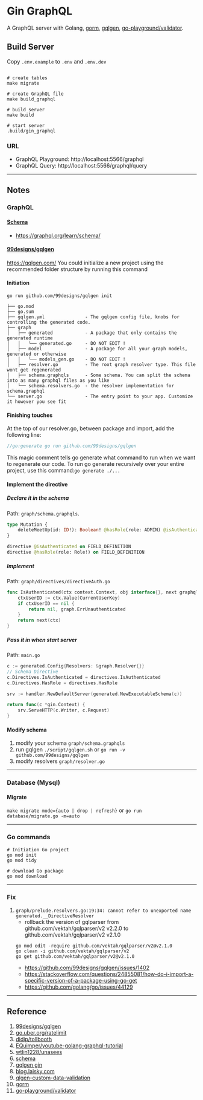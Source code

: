 # Gin GraphQL
A GraphQL server with Golang, [gorm][10], [gqlgen][1], [go-playground/validator][11].

## Build Server
Copy `.env.example` to `.env` and `.env.dev`

```shell

# create tables
make migrate

# create GraphQL file
make build_graphql 

# build server
make build

# start server
.build/gin_graphql
```
### URL
* GraphQL Playground: http://localhost:5566/graphql
* GraphQL Query: http://localhost:5566/graphql/query

---
## Notes
### GraphQL 
#### [Schema][6]
* https://graphql.org/learn/schema/

#### [99designs/gqlgen][1]
https://gqlgen.com/
You could initialize a new project using the recommended folder structure by running this command

#### Initiation
```shell
go run github.com/99designs/gqlgen init
```

```
├── go.mod
├── go.sum
├── gqlgen.yml               - The gqlgen config file, knobs for controlling the generated code.
├── graph
│   ├── generated            - A package that only contains the generated runtime
│   │   └── generated.go     - DO NOT EDIT !
│   ├── model                - A package for all your graph models, generated or otherwise
│   │   └── models_gen.go    - DO NOT EDIT !
│   ├── resolver.go          - The root graph resolver type. This file wont get regenerated
│   ├── schema.graphqls      - Some schema. You can split the schema into as many graphql files as you like
│   └── schema.resolvers.go  - the resolver implementation for schema.graphql
└── server.go                - The entry point to your app. Customize it however you see fit
```

#### Finishing touches
At the top of our resolver.go, between package and import, add the following line:
``` go
//go:generate go run github.com/99designs/gqlgen
```
This magic comment tells go generate what command to run when we want to regenerate our code. 
To run go generate recursively over your entire project, use this command:`go generate ./...`


#### Implement the directive
#####  Declare it in the schema
Path: `graph/schema.graphqls`.
```Graphql
type Mutation {
    deleteMeetUp(id: ID!): Boolean! @hasRole(role: ADMIN) @isAuthenticated
}

directive @isAuthenticated on FIELD_DEFINITION
directive @hasRole(role: Role!) on FIELD_DEFINITION
```

##### Implement
Path: `graph/directives/directiveAuth.go` 
```go
func IsAuthenticated(ctx context.Context, obj interface{}, next graphql.Resolver) (res interface{}, err error) {
	ctxUserID := ctx.Value(CurrentUserKey)
	if ctxUserID == nil {
		return nil, graph.ErrUnauthenticated
	}
	return next(ctx)
}
```

##### Pass it in when start server
Path: `main.go`
```go
c := generated.Config{Resolvers: &graph.Resolver{}}
// Schema Directive
c.Directives.IsAuthenticated = directives.IsAuthenticated
c.Directives.HasRole = directives.HasRole

srv := handler.NewDefaultServer(generated.NewExecutableSchema(c))

return func(c *gin.Context) {
    srv.ServeHTTP(c.Writer, c.Request)
}
```




#### Modify schema
1. modify your schema `graph/schema.graphqls`
2. run gqlgen `./script/gqlgen.sh` or `go run -v github.com/99designs/gqlgen`
3. modify resolvers `graph/resolver.go`

---

### Database (Mysql)
#### Migrate
`make migrate mode={auto | drop | refresh}` or `go run  database/migrate.go -m=auto`

---
### Go commands
```shell
# Initiation Go project
go mod init  
go mod tidy

# download Go package
go mod download
```
---
### Fix
1. `graph/prelude.resolvers.go:19:34: cannot refer to unexported name generated.__DirectiveResolver`
    * rollback the version of gqlparser from github.com/vektah/gqlparser/v2 v2.2.0 to github.com/vektah/gqlparser/v2 v2.1.0
    ```
    go mod edit -require github.com/vektah/gqlparser/v2@v2.1.0    
    go clean -i github.com/vektah/gqlparser/v2  
    go get github.com/vektah/gqlparser/v2@v2.1.0
    ```
    * https://github.com/99designs/gqlgen/issues/1402
    * https://stackoverflow.com/questions/24855081/how-do-i-import-a-specific-version-of-a-package-using-go-get
    * https://github.com/golang/go/issues/44129

---

## Reference
1. [99designs/gqlgen][1]
2. [go.uber.org/ratelimit][2]
3. [didip/tollbooth][3]
4. [EQuimper/youtube-golang-graphql-tutorial][4]
5. [wtlin1228/unasees][5]
6. [schema][6]
7. [gqlgen gin][7]
8. [blog.laisky.com][8]
9. [qlgen-custom-data-validation][9]
10. [gorm][10]
11. [go-playground/validator][11]

[1]: https://github.com/99designs/gqlgen 
"99designs/gqlgen"
[2]: https://pkg.go.dev/go.uber.org/ratelimit
"go.uber.org/ratelimit"
[3]: https://github.com/didip/tollbooth
"didip/tollbooth"
[4]: https://github.com/EQuimper/youtube-golang-graphql-tutorial
"EQuimper/youtube-golang-graphql-tutorial"
[5]: https://github.com/wtlin1228/unasees
"wtlin1228/unasees"
[6]: https://graphql.org/learn/schema/
"schema"
[7]: https://gqlgen.com/recipes/gin/
"gqlgen gin"
[8]: https://blog.laisky.com/p/gqlgen/#%E5%AE%9A%E4%B9%89+schema-Hfxfd
"blog.laisky.com"
[9]: https://david-yappeter.medium.com/gqlgen-custom-data-validation-part-1-7de8ef92de4c
"qlgen-custom-data-validation"
[10]: https://gorm.io/index.html
"gorm"
[11]: https://github.com/go-playground/validator
"go-playground/validator"